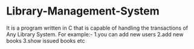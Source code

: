 # Library-Management-System
It is a program written in C that is capable of handling the transactions of Any Library System.
For example:-
  1.you can add new users
  2.add new books 
  3.show issued books etc
